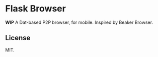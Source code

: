 # Flask Browser

**WIP** A Dat-based P2P browser, for mobile. Inspired by Beaker Browser.

## License

MIT.
